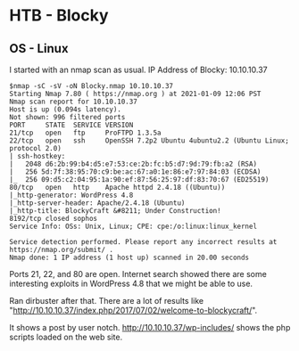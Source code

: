 # HTB - Blocky
## OS - Linux

I started with an nmap scan as usual. IP Address of Blocky: 10.10.10.37

```
$nmap -sC -sV -oN Blocky.nmap 10.10.10.37
Starting Nmap 7.80 ( https://nmap.org ) at 2021-01-09 12:06 PST
Nmap scan report for 10.10.10.37
Host is up (0.094s latency).
Not shown: 996 filtered ports
PORT     STATE  SERVICE VERSION
21/tcp   open   ftp     ProFTPD 1.3.5a
22/tcp   open   ssh     OpenSSH 7.2p2 Ubuntu 4ubuntu2.2 (Ubuntu Linux; protocol 2.0)
| ssh-hostkey: 
|   2048 d6:2b:99:b4:d5:e7:53:ce:2b:fc:b5:d7:9d:79:fb:a2 (RSA)
|   256 5d:7f:38:95:70:c9:be:ac:67:a0:1e:86:e7:97:84:03 (ECDSA)
|_  256 09:d5:c2:04:95:1a:90:ef:87:56:25:97:df:83:70:67 (ED25519)
80/tcp   open   http    Apache httpd 2.4.18 ((Ubuntu))
|_http-generator: WordPress 4.8
|_http-server-header: Apache/2.4.18 (Ubuntu)
|_http-title: BlockyCraft &#8211; Under Construction!
8192/tcp closed sophos
Service Info: OSs: Unix, Linux; CPE: cpe:/o:linux:linux_kernel

Service detection performed. Please report any incorrect results at https://nmap.org/submit/ .
Nmap done: 1 IP address (1 host up) scanned in 20.00 seconds
```

Ports 21, 22, and 80 are open. Internet search showed there are some interesting exploits in WordPress 4.8 that we might be able to use.

Ran dirbuster after that. There are a lot of results like "http://10.10.10.37/index.php/2017/07/02/welcome-to-blockycraft/".

It shows a post by user notch. http://10.10.10.37/wp-includes/ shows the php scripts loaded on the web site.

